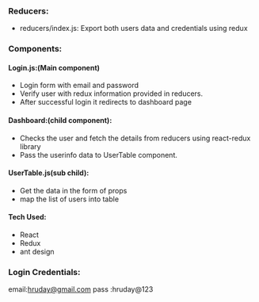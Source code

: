 
### Reducers:

  - reducers/index.js: Export both users data and credentials using redux
  
 
### Components:

 #### Login.js:(Main component)
  - Login form with email and password 
  - Verify user with redux information provided in reducers.
  - After successful login it redirects to dashboard page 
    
 #### Dashboard:(child component):
   - Checks the user and fetch the details from reducers using react-redux library
   - Pass the userinfo data to UserTable component.
    
#### UserTable.js(sub child):
   - Get the data in the form of props
   - map the list of users into table 
   
   
   
 #### Tech Used:
   - React
   - Redux
   - ant design
   
### Login Credentials:
   email:hruday@gmail.com
   pass :hruday@123
   
